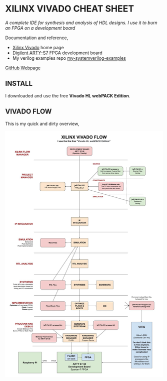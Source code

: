 # XILINX VIVADO CHEAT SHEET

_A complete IDE for synthesis and analysis of HDL designs. I use it to
burn an FPGA on a development board_

Documentation and reference,

* [Xilinx Vivado](https://www.xilinx.com/products/design-tools/vivado.html)
  home page
* [Digilent ARTY-S7](https://github.com/JeffDeCola/my-cheat-sheets/tree/master/hardware/development/fpga-development-boards/digilent-arty-s7-cheat-sheet)
  FPGA development board
* My verilog examples repo [my-systemverilog-examples](https://github.com/JeffDeCola/my-systemverilog-examples)

[GitHub Webpage](https://jeffdecola.github.io/my-cheat-sheets/)

## INSTALL

I downloaded and use the free **Vivado HL webPACK Edition**.

## VIVADO FLOW

This is my quick and dirty overview,

![IMAGE - xilinx-vivado-flow - IMAGE](../../../../docs/pics/xilinx-vivado-flow.jpg)
